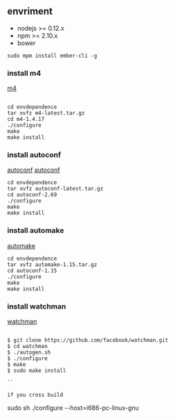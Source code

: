## envriment 

- nodejs >= 0.12.x
- npm >= 2.10.x
- bower 


```
sudo mpm install ember-cli -g

```

### install m4

[m4](http://ftp.gnu.org/gnu/m4/)

```

cd envdependence
tar xvfz m4-latest.tar.gz
cd m4-1.4.17
./configure
make
make install

```

### install autoconf

[autoconf](http://ftp.gnu.org/gnu/autoconf/)
[autoconf](https://apps.ubuntu.com/cat/applications/saucy/autoconf/)

```
cd envdependence
tar xvfz autoconf-latest.tar.gz
cd autoconf-2.69
./configure
make
make install

```


### install automake

[automake](http://mirrors.kernel.org/gnu/automake/)


```
cd envdependence
tar xvfz automake-1.15.tar.gz
cd autoconf-1.15
./configure
make
make install

```

### install watchman

[watchman](https://facebook.github.io/watchman)

```

$ git clone https://github.com/facebook/watchman.git
$ cd watchman
$ ./autogen.sh
$ ./configure
$ make
$ sudo make install

``

if you cross build

```
sudo sh ./configure --host=i686-pc-linux-gnu

```